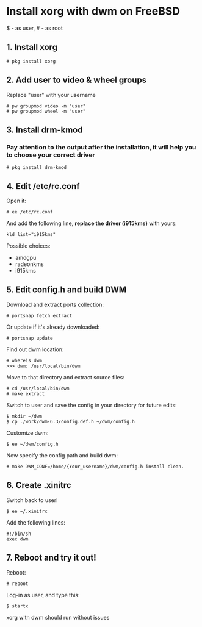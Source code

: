 # Install xorg with dwm on FreeBSD
$ - as user, # - as root
## 1. Install xorg
````
# pkg install xorg
````
## 2. Add user to video & wheel groups
Replace "user" with your username
````
# pw groupmod video -m "user"
# pw groupmod wheel -m "user"
````
## 3. Install drm-kmod
### Pay attention to the output after the installation, it will help you to choose your correct driver
````
# pkg install drm-kmod
````
## 4. Edit /etc/rc.conf
Open it:
````
# ee /etc/rc.conf
````
And add the following line, **replace the driver (i915kms)** with yours:
````
kld_list="i915kms"
````
Possible choices:
- amdgpu
- radeonkms
- i915kms
## 5. Edit config.h and build DWM
Download and extract ports collection:
````
# portsnap fetch extract
````
Or update if it's already downloaded:
````
# portsnap update
````
Find out dwm location:
````
# whereis dwm
>>> dwm: /usr/local/bin/dwm
````
Move to that directory and extract source files:
````
# cd /usr/local/bin/dwm
# make extract
````
Switch to user and save the config in your directory for future edits:
````
$ mkdir ~/dwm
$ cp ./work/dwm-6.3/config.def.h ~/dwm/config.h
````
Customize dwm:
````
$ ee ~/dwm/config.h
````
Now specify the config path and build dwm:
````
# make DWM_CONF=/home/{Your_username}/dwm/config.h install clean.
````
## 6. Create .xinitrc
Switch back to user!
````
$ ee ~/.xinitrc
````
Add the following lines:
````
#!/bin/sh
exec dwm
````
## 7. Reboot and try it out!
Reboot:
````
# reboot
````
Log-in as user, and type this:
````
$ startx
````
xorg with dwm should run without issues


